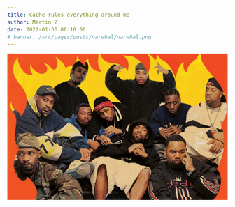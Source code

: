 ```yaml
---
title: Cache rules everything around me
author: Martin Z
date: 2022-01-30 00:10:00
# banner: /src/pages/posts/narwhal/narwhal.png
---
```


![Wu-Tang Clan](./wutangclan.jpg)
